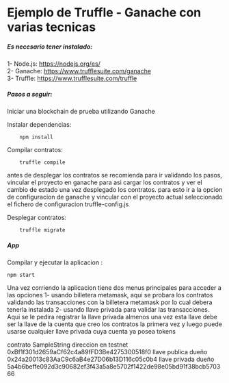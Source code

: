 # Ejemplo de Truffle - Ganache con varias tecnicas

##### Es necesario tener instalado:

1- Node.js: https://nodejs.org/es/ \
2- Ganache: https://www.trufflesuite.com/ganache \
3- Truffle: https://www.trufflesuite.com/truffle


##### Pasos a seguir:

Iniciar una blockchain de prueba utilizando Ganache

Instalar dependencias:

        npm install

Compilar contratos:

        truffle compile

antes de desplegar los contratos se recomienda para ir validando los pasos, vincular el proyecto en ganache para asi cargar los
contratos y ver el cambio de estado una vez desplegado los contratos. para esto ir a la opcion de configuracion de ganache y vincular con el proyecto actual 
seleccionado el fichero de configuracion truffle-config.js

Desplegar contratos:

        truffle migrate

##### App

Compilar y ejecutar la aplicacion :

    npm start

Una vez corriendo la aplicacion tiene dos menus principales para acceder a las opciones
1- usando billetera metamask, aqui se probara los contratos validando las transacciones con la billetera metamask por lo cual debera tenerla instalada 
2- usando llave privada para validar las transacciones.  Aqui se le pedira registrar la llave privada almenos una vez esta llave debe ser
la llave de la cuenta que creo los contratos la primera vez y luego puede usarse cualquier llave privada cuya cuenta ya posea tokens 



contrato SampleString direccion en testnet
0xBf1f301d2659aCf62c4a89fFD3Be4275300518f0
llave publica dueño
0x24a20013c83AaC9c6aB4e27D06b13D116c05c0b4
llave privada dueño
5a4b6beffe092d3c90682ef3f43a5a8e5702f1422de98e05bd91f38bcb570366

